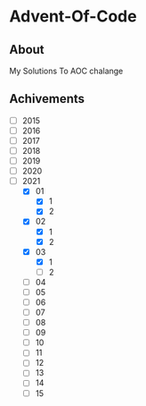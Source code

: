 # Advent-Of-Code

## About

My Solutions To AOC chalange

## Achivements

- [ ] 2015
- [ ] 2016
- [ ] 2017
- [ ] 2018
- [ ] 2019
- [ ] 2020
- [ ] 2021
  - [x] 01
    - [x] 1
    - [x] 2
  - [x] 02
    - [x] 1
    - [x] 2
   - [x] 03
      - [x] 1
      - [ ] 2
  - [ ] 04
  - [ ] 05
  - [ ] 06
  - [ ] 07
  - [ ] 08
  - [ ] 09
  - [ ] 10
  - [ ] 11
  - [ ] 12
  - [ ] 13
  - [ ] 14
  - [ ] 15
